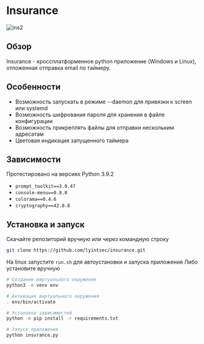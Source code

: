 # Insurance

![ins2](https://github.com/user-attachments/assets/3bb3514f-f18b-47e7-9b45-50413c204eae)

## Обзор
Insurance - кроссплатформенное python приложение (Windows и Linux), отложенная отправка email по таймеру.

## Особенности
- Возможность запускать в режиме --daemon для привязки к screen или systemd
- Возможность шифрования пароля для хранения в файле конфигурации
- Возможность прикреплять файлы для отправки нескольким адресатам
- Цветовая индикация запущенного таймера

## Зависимости
Протестировано на версиях Python 3.9.2
- `prompt_toolkit==3.0.47`
- `console-menu==0.8.0`
- `colorama==0.4.6`
- `cryptography==42.0.8`

## Установка и запуск
Скачайте репозиторий вручную или через командную строку
```bash
git clone https://github.com/lyintsec/insurance.git
```
На linux запустите `run.sh` для автоустановки и запуска приложения
Либо установите вручную
```bash
# Создание виртуального окружения
python3 -m venv env

# Активация виртуального окружения
. env/bin/activate

# Установка зависимостей
python -m pip install -r requirements.txt

# Запуск приложения
python insurance.py
```

